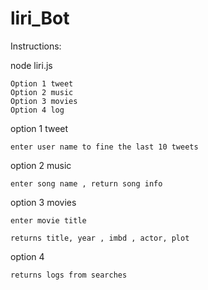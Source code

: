 # liri_Bot

Instructions: 

node liri.js 

    Option 1 tweet 
    Option 2 music 
    Option 3 movies 
    Option 4 log

option 1 tweet

    enter user name to fine the last 10 tweets 

option 2 music 

    enter song name , return song info

option 3 movies 

    enter movie title 

    returns title, year , imbd , actor, plot 

option 4 

    returns logs from searches 
    
    


